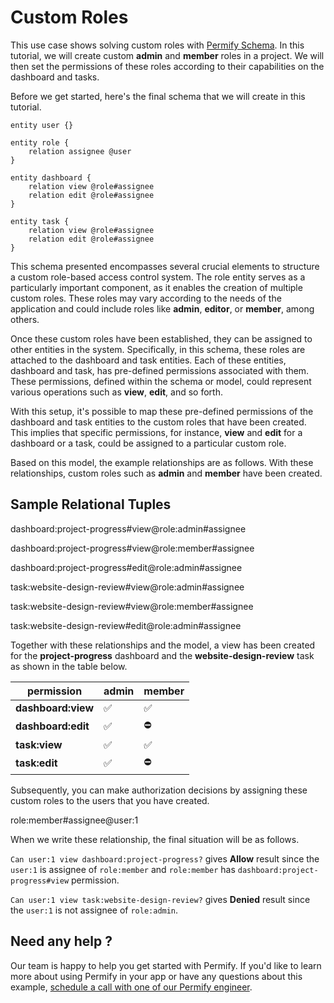 
# Custom Roles

This use case shows solving custom roles with [Permify Schema]. In this tutorial, we will create custom **admin** and **member** roles in a project. We will then set the permissions of these roles according to their capabilities on the dashboard and tasks.

[Permify Schema]: ../getting-started/modeling

Before we get started, here's the final schema that we will create in this tutorial.

```perm
entity user {}

entity role {
    relation assignee @user
}

entity dashboard {
    relation view @role#assignee
    relation edit @role#assignee
}

entity task {
    relation view @role#assignee
    relation edit @role#assignee
}
```

This schema presented encompasses several crucial elements to structure a custom role-based access control system. The role entity serves as a particularly important component, as it enables the creation of multiple custom roles. These roles may vary according to the needs of the application and could include roles like **admin**, **editor**, or **member**, among others.

Once these custom roles have been established, they can be assigned to other entities in the system. Specifically, in this schema, these roles are attached to the dashboard and task entities. Each of these entities, dashboard and task, has pre-defined permissions associated with them. These permissions, defined within the schema or model, could represent various operations such as **view**, **edit**, and so forth.

With this setup, it's possible to map these pre-defined permissions of the dashboard and task entities to the custom roles that have been created. This implies that specific permissions, for instance, **view** and **edit** for a dashboard or a task, could be assigned to a particular custom role.

Based on this model, the example relationships are as follows. With these relationships, custom roles such as **admin** and **member** have been created.

## Sample Relational Tuples

dashboard:project-progress#view@role:admin#assignee

dashboard:project-progress#view@role:member#assignee

dashboard:project-progress#edit@role:admin#assignee

task:website-design-review#view@role:admin#assignee

task:website-design-review#view@role:member#assignee

task:website-design-review#edit@role:admin#assignee

Together with these relationships and the model, a view has been created for the **project-progress** dashboard and the **website-design-review** task as shown in the table below.

| permission         | admin | member |
|--------------------|-------|--------|
| **dashboard:view** | ✅     | ✅      |
| **dashboard:edit** | ✅     | ⛔      |
| **task:view**      | ✅     | ✅      |
| **task:edit**      | ✅     | ⛔      |


Subsequently, you can make authorization decisions by assigning these custom roles to the users that you have created.

role:member#assignee@user:1

When we write these relationship, the final situation will be as follows.

`Can user:1 view dashboard:project-progress?` gives **Allow** result since the `user:1` is assignee of `role:member` and `role:member` has `dashboard:project-progress#view` permission.

`Can user:1 view task:website-design-review?` gives **Denied** result since the `user:1` is not assignee of `role:admin`.


## Need any help ?

Our team is happy to help you get started with Permify. If you'd like to learn more about using Permify in your app or have any questions about this example, [schedule a call with one of our Permify engineer](https://meetings-eu1.hubspot.com/ege-aytin/call-with-an-expert).

